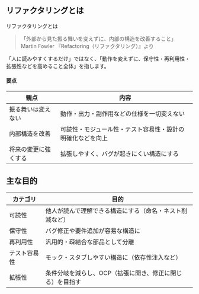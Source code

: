 ## リファクタリングとは

リファクタリングとは
> 「外部から見た振る舞いを変えずに、内部の構造を改善すること」
>  Martin Fowler 『Refactoring（リファクタリング）』より

「人に読みやすくするだけ」ではなく、「動作を変えずに、保守性・再利用性・拡張性などを高めること全体」を指します。

#### 要点
|観点|内容|
|---|---|
|振る舞いは変えない|動作・出力・副作用などの仕様を一切変えない|
|内部構造を改善|可読性・モジュール性・テスト容易性・設計の明確化などを向上|
|将来の変更に強くする|拡張しやすく、バグが起きにくい構造にする|


## 主な目的

|カテゴリ|目的|
|---|---|
|可読性|他人が読んで理解できる構造にする（命名・ネスト削減など）|
|保守性|バグ修正や要件追加が容易な構造に|
|再利用性|汎用的・疎結合な部品として分離|
|テスト容易性|モック・スタブしやすい構造に（依存性注入など）|
|拡張性|条件分岐を減らし、OCP（拡張に開き、修正に閉じる）を目指す|

